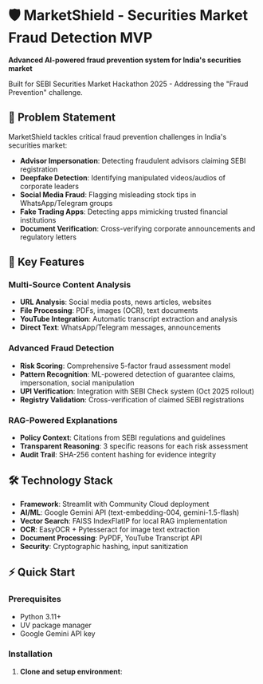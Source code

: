 # 🛡️ MarketShield - Securities Market Fraud Detection MVP

**Advanced AI-powered fraud prevention system for India's securities market**

Built for SEBI Securities Market Hackathon 2025 - Addressing the "Fraud Prevention" challenge.

## 🎯 Problem Statement

MarketShield tackles critical fraud prevention challenges in India's securities market:

- **Advisor Impersonation**: Detecting fraudulent advisors claiming SEBI registration
- **Deepfake Detection**: Identifying manipulated videos/audios of corporate leaders  
- **Social Media Fraud**: Flagging misleading stock tips in WhatsApp/Telegram groups
- **Fake Trading Apps**: Detecting apps mimicking trusted financial institutions
- **Document Verification**: Cross-verifying corporate announcements and regulatory letters

## 🚀 Key Features

### Multi-Source Content Analysis
- **URL Analysis**: Social media posts, news articles, websites
- **File Processing**: PDFs, images (OCR), text documents  
- **YouTube Integration**: Automatic transcript extraction and analysis
- **Direct Text**: WhatsApp/Telegram messages, announcements

### Advanced Fraud Detection
- **Risk Scoring**: Comprehensive 5-factor fraud assessment model
- **Pattern Recognition**: ML-powered detection of guarantee claims, impersonation, social manipulation
- **UPI Verification**: Integration with SEBI Check system (Oct 2025 rollout)
- **Registry Validation**: Cross-verification of claimed SEBI registrations

### RAG-Powered Explanations
- **Policy Context**: Citations from SEBI regulations and guidelines
- **Transparent Reasoning**: 3 specific reasons for each risk assessment
- **Audit Trail**: SHA-256 content hashing for evidence integrity

## 🛠️ Technology Stack

- **Framework**: Streamlit with Community Cloud deployment
- **AI/ML**: Google Gemini API (text-embedding-004, gemini-1.5-flash)
- **Vector Search**: FAISS IndexFlatIP for local RAG implementation
- **OCR**: EasyOCR + Pytesseract for image text extraction
- **Document Processing**: PyPDF, YouTube Transcript API
- **Security**: Cryptographic hashing, input sanitization

## ⚡ Quick Start

### Prerequisites
- Python 3.11+
- UV package manager
- Google Gemini API key

### Installation

1. **Clone and setup environment**:

